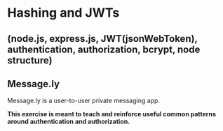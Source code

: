 # Hashing and JWTs

## **(node.js, express.js, JWT(jsonWebToken), authentication, authorization, bcrypt, node structure)**

## **Message.ly**

Message.ly is a user-to-user private messaging app.

**This exercise is meant to teach and reinforce useful common patterns around authentication and authorization.**
